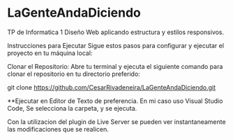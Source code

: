 # LaGenteAndaDiciendo
TP de Informatica 1
Diseño Web aplicando estructura y estilos responsivos.

Instrucciones para Ejecutar
Sigue estos pasos para configurar y ejecutar el proyecto en tu máquina local:

Clonar el Repositorio: Abre tu terminal y ejecuta el siguiente comando para clonar el repositorio en tu directorio preferido:

  git clone https://github.com/CesarRivadeneira/LaGenteAndaDiciendo.git

**Ejecutar en Editor de Texto de preferencia. En mi caso uso Visual Studio Code, Se selecciona la carpeta, y se ejecuta.

Con la utilizacion del plugin de Live Server se pueden ver instantaneamente las modificaciones que se realicen.
